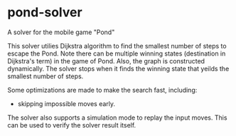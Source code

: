 # pond-solver
A solver for the mobile game "Pond"

This solver utilies Dijkstra algorithm to find the smallest number of steps to escape the Pond. Note there can be multiple winning states (destination in Dijkstra's term) in the game of Pond. Also, the graph is constructed dynamically. The solver stops when it finds the winning state that yeilds the smallest number of steps.

Some optimizations are made to make the search fast, including:
 * skipping impossible moves early.

The solver also supports a simulation mode to replay the input moves. This can be used to verify the solver result itself.

